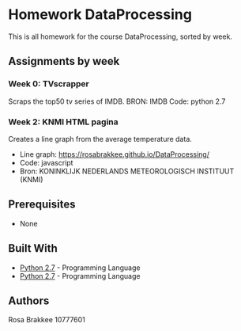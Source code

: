 # Homework DataProcessing

This is all homework for the course DataProcessing, sorted by week.

## Assignments by week

### Week 0: TVscrapper
Scraps the top50 tv series of IMDB.
BRON: IMDB
Code: python 2.7

### Week 2: KNMI HTML pagina
Creates a line graph from the average temperature data.
* Line graph: https://rosabrakkee.github.io/DataProcessing/
* Code: javascript
* Bron: KONINKLIJK NEDERLANDS METEOROLOGISCH INSTITUUT (KNMI)

## Prerequisites
- None

## Built With

* [Python 2.7](https://docs.python.org/3/) - Programming Language
* [Python 2.7](https://docs.python.org/3/) - Programming Language

## Authors

Rosa Brakkee 
10777601


